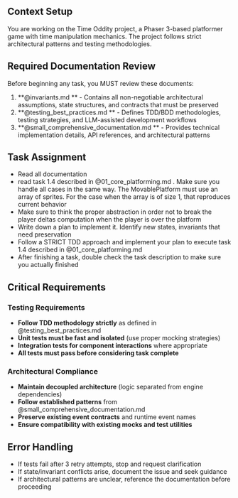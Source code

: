 ## Context Setup
You are working on the Time Oddity project, a Phaser 3-based platformer game with time manipulation mechanics. The project follows strict architectural patterns and testing methodologies.

## Required Documentation Review
Before beginning any task, you MUST review these documents:

1. **@invariants.md ** - Contains all non-negotiable architectural assumptions, state structures, and contracts that must be preserved
2. **@testing_best_practices.md ** - Defines TDD/BDD methodologies, testing strategies, and LLM-assisted development workflows  
3. **@small_comprehensive_documentation.md ** - Provides technical implementation details, API references, and architectural patterns

## Task Assignment
- Read all documentation
- read  task 1.4 described in @01_core_platforming.md . Make sure you handle all cases in the same way. The MovablePlatform must use an array of sprites. For the case  when the array is of size 1, that reproduces current behavior
- Make sure to think the proper abstraction in order not to break the player deltas computation when the player is over the platform
- Write down a plan to implement it. Identify new states, invariants that need preservation
- Follow a STRICT TDD approach and implement your plan to execute task 1.4 described in @01_core_platforming.md 
- After finishing a task, double check the task description to make sure you actually finished


## Critical Requirements

### Testing Requirements
- **Follow TDD methodology strictly** as defined in  @testing_best_practices.md 
- **Unit tests must be fast and isolated** (use proper mocking strategies)
- **Integration tests for component interactions** where appropriate
- **All tests must pass before considering task complete**

### Architectural Compliance
- **Maintain decoupled architecture** (logic separated from engine dependencies)
- **Follow established patterns** from  @small_comprehensive_documentation.md 
- **Preserve existing event contracts** and runtime event names
- **Ensure compatibility with existing mocks and test utilities**

## Error Handling
- If tests fail after 3 retry attempts, stop and request clarification
- If state/invariant conflicts arise, document the issue and seek guidance
- If architectural patterns are unclear, reference the documentation before proceeding